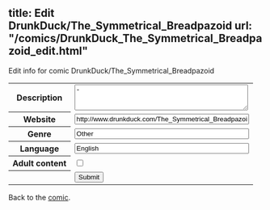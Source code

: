 title: Edit DrunkDuck/The_Symmetrical_Breadpazoid
url: "/comics/DrunkDuck_The_Symmetrical_Breadpazoid_edit.html"
---
Edit info for comic DrunkDuck/The_Symmetrical_Breadpazoid

<form name="comic" action="http://gaepostmail.appspot.com/comic/" method="post">
<table class="comicinfo">
<tr>
<th>Description</th><td><textarea name="description" cols="40" rows="3">-</textarea></td>
</tr>
<tr>
<th>Website</th><td><input type="text" name="url" value="http://www.drunkduck.com/The_Symmetrical_Breadpazoid/" size="40"/></td>
</tr>
<tr>
<th>Genre</th><td><input type="text" name="genre" value="Other" size="40"/></td>
</tr>
<tr>
<th>Language</th><td><input type="text" name="language" value="English" size="40"/></td>
</tr>
<tr>
<th>Adult content</th><td><input type="checkbox" name="adult" value="adult" /></td>
</tr>
<tr>
<th></th><td>
<input type="hidden" name="comic" value="DrunkDuck_The_Symmetrical_Breadpazoid" />
<input type="submit" name="submit" value="Submit" />
</td>
</tr>
</table>
</form>

Back to the [comic](DrunkDuck_The_Symmetrical_Breadpazoid.html).
